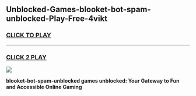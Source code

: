 
## Unblocked-Games-blooket-bot-spam-unblocked-Play-Free-4vikt
<h3>
<a href="https://premium76.site?title=blooket-bot-spam-unblocked&ref=12A">CLICK TO PLAY</a></h3>
<hr>

<h3>
<a href="https://premium76.site?title=blooket-bot-spam-unblocked&ref=12A">CLICK 2 PLAY</a>
  
</h3>

<a href="https://premium76.site?title=blooket-bot-spam-unblocked&ref=12A"><img src="https://clearcache.store/games.png"></a>


**blooket-bot-spam-unblocked games unblocked: Your Gateway to Fun and Accessible Online Gaming**
